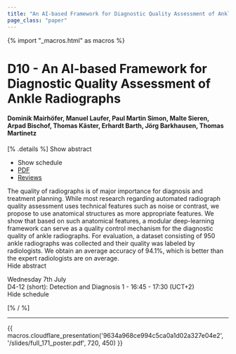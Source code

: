 ```yaml
---
title: "An AI-based Framework for Diagnostic Quality Assessment of Ankle Radiographs"
page_class: "paper"
---
```


{% import "_macros.html" as macros %}

# D10 - An AI-based Framework for Diagnostic Quality Assessment of Ankle Radiographs

#### Dominik Mairhöfer, Manuel Laufer, Paul Martin Simon, Malte Sieren, Arpad Bischof, Thomas Käster, Erhardt Barth, Jörg Barkhausen, Thomas Martinetz

[% .details %]
<a class="toggle_visibility" data-selector=".abstract" data-level="3">Show abstract</a>
- <a class="toggle_visibility" data-selector=".schedule" data-level="3">Show schedule</a>
- <a href="/proceedings/mairhoefer21.pdf">PDF</a>
- <a href="https://openreview.net/forum?id=bj04hJss_xZ">Reviews</a>

<p>
    <span class="abstract">
        The quality of radiographs is of major importance for diagnosis and treatment planning. While most research regarding automated radiograph quality assessment uses technical features such as noise or contrast, we propose to use anatomical structures as more appropriate features. We show that based on such anatomical features, a modular deep-learning framework can serve as a quality control mechanism for the diagnostic quality of ankle radiographs. For evaluation, a dataset consisting of 950 ankle radiographs was collected and their quality was labeled by radiologists. We obtain an average accuracy of 94.1%, which is better than the expert radiologists are on average.
        <br>
        <span class="actions"><a class="toggle_visibility" data-level="2">Hide abstract</a></span>
    </span>
</p>

<p>
    <span class="schedule">
         Wednesday 7th July<br>D4-12 (short): Detection and Diagnosis 1 - 16:45 - 17:30 (UCT+2)
        <br>
        <span class="actions"><a class="toggle_visibility" data-level="2">Hide schedule</a></span>
    </span>
</p>

[% / %]


---

{{ macros.cloudflare_presentation('9634a968ce994c5ca0a1d02a327e04e2', '/slides/full_171_poster.pdf', 720, 450) }}
